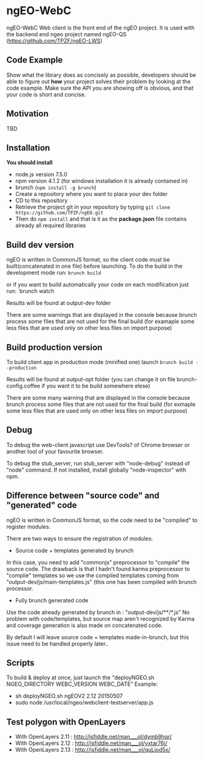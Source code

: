 # ngEO-WebC

ngEO-WebC Web client is the front end of the ngEO project.
It is used with the backend end ngeo project named ngEO-QS (https://github.com/TPZF/ngEO-LWS)

## Code Example

Show what the library does as concisely as possible, developers should be able to figure out **how** your project solves their problem by looking at the code example. Make sure the API you are showing off is obvious, and that your code is short and concise.

## Motivation

TBD

## Installation

**You should install**

- node.js version 7.5.0
- npm version 4.1.2 (for windows installation it is already contained in)
- brunch (`npm install -g brunch`)
- Create a repository where you want to place your dev folder
- CD to this repository
- Retrieve the project git in your repository by typing `git clone https://github.com/TPZF/ngEO.git`
- Then do `npm install` and that is it as the **package.json** file contains already all required libraries

## Build dev version

ngEO is written in CommonJS format, so the client code must be built(concatenated in one file) before launching. To do the build in the development mode run:
`brunch build`

or if you want to build automatically your code on each modification just run:
`brunch watch

Results will be found at output-dev folder

There are some warnings that are displayed in the console because brunch process some files that are not used for the final build (for examaple some less files that are used only on other less files on import purpose)

## Build production version

To build client app in production mode (minified one) launch
`brunch build --production`

Results will be found at output-opt folder (you can change it on file brunch-config.coffee if you want it to be build somewhere elese)

There are some many warning that are displayed in the console because brunch process some files that are not used for the final build (for exmaple some less files that are used only on other less files on import purpose)

## Debug

To debug the web-client javascript use DevTools? of Chrome browser or another tool of your favourite browser.

To debug the stub_server, run stub_server with "node-debug" instead of "node" command.
If not installed, install globally "node-inspector" with npm.

## Difference between "source code" and "generated" code

ngEO is written in CommonJS format, so the code need to be "compiled" to register modules.

There are two ways to ensure the registration of modules:
- Source code + templates generated by brunch

In this case, you need to add "commonjs" preprocessor to "compile" the source code.
The drawback is that I hadn't found karma preprocessor to "complie" templates so we use the compiled templates coming from "output-dev/js/main-templates.js" (this one has been compiled with brunch processor.

- Fully brunch generated code

Use the code already generated by brunch in : "output-dev/js/**/*.js"
No problem with code/templates, but source map aren't recognized by Karma and coverage generation is also made on concatenated code.

By default I will leave source code + templates made-in-brunch, but this issue need to be handled properly later..

## Scripts

To build & deploy at once, just launch the "deployNGEO.sh NGEO_DIRECTORY WEBC_VERSION WEBC_DATE"
Example:
- sh deployNGEO.sh ngEOV2 2.12 20150507
- sudo node /usr/local/ngeo/webclient-testserver/app.js

## Test polygon with OpenLayers

- With OpenLayers 2.11 : http://jsfiddle.net/man___ol/dymb9hqr/
- With OpenLayers 2.12 : http://jsfiddle.net/man___ol/yxtar76j/
- With OpenLayers 2.13 : http://jsfiddle.net/man___ol/quLjod5x/


